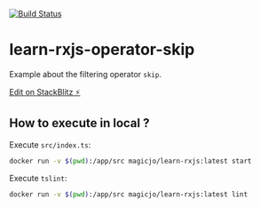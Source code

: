 [![Build Status](https://travis-ci.org/magicjo/learn-rxjs-operator-skip.svg?branch=master)](https://travis-ci.org/magicjo/learn-rxjs-operator-skip)

# learn-rxjs-operator-skip

Example about the filtering operator `skip`.

[Edit on StackBlitz ⚡️](https://stackblitz.com/edit/learn-rxjs-operator-skip)

## How to execute in local ?

Execute `src/index.ts`:
```bash
docker run -v $(pwd):/app/src magicjo/learn-rxjs:latest start
```

Execute `tslint`:
```bash
docker run -v $(pwd):/app/src magicjo/learn-rxjs:latest lint
```
